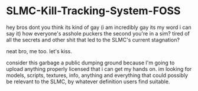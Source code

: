 # SLMC-Kill-Tracking-System-FOSS

hey bros dont you think its kind of gay (i am incredibly gay its my word i can say it) how everyone's asshole puckers the second you're in a sim?
tired of all the secrets and other shit that led to the SLMC's current stagnation?

neat bro, me too. let's kiss.

consider this garbage a public dumping ground because I'm going to upload anything properly licensed that i can get my hands on. im looking for models, scripts, textures, info, anything and everything that could possibly be relevant to the SLMC, by whatever definition users find suitable.
